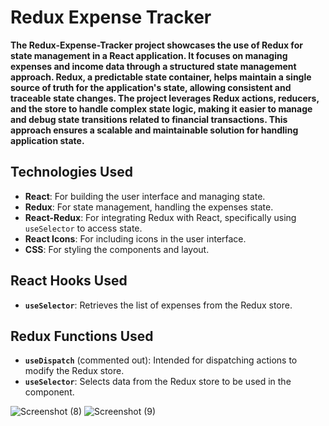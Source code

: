 # Redux Expense Tracker

**The Redux-Expense-Tracker project showcases the use of Redux for state management in a React application. It focuses on managing expenses and income data through a structured state management approach. Redux, a predictable state container, helps maintain a single source of truth for the application's state, allowing consistent and traceable state changes. The project leverages Redux actions, reducers, and the store to handle complex state logic, making it easier to manage and debug state transitions related to financial transactions. This approach ensures a scalable and maintainable solution for handling application state.**

## Technologies Used

- **React**: For building the user interface and managing state.
- **Redux**: For state management, handling the expenses state.
- **React-Redux**: For integrating Redux with React, specifically using `useSelector` to access state.
- **React Icons**: For including icons in the user interface.
- **CSS**: For styling the components and layout.

## React Hooks Used

- **`useSelector`**: Retrieves the list of expenses from the Redux store.

## Redux Functions Used

- **`useDispatch`** (commented out): Intended for dispatching actions to modify the Redux store.
- **`useSelector`**: Selects data from the Redux store to be used in the component.


![Screenshot (8)](https://github.com/user-attachments/assets/c36842fd-f228-429d-8415-7d571ce05c92)
![Screenshot (9)](https://github.com/user-attachments/assets/5cf86d1d-bdf8-4996-8386-94f819bbca1c)
